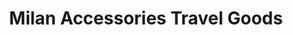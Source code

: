 ---
title: "Milan Accessories Travel Goods"
url: /bishop-auckland/milan-accessories-travel-goods/
shop: Allgemein
---